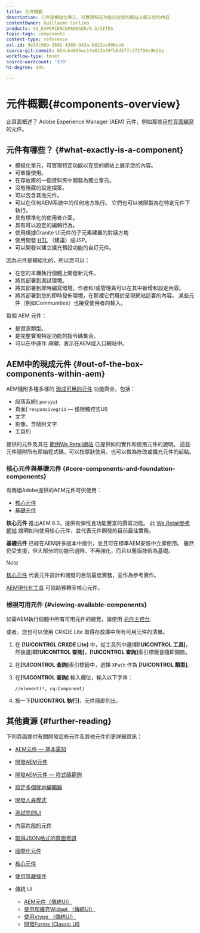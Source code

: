 ```yaml
---
title: 元件概觀
description: 元件是模組化單元，可實現特定功能以在您的網站上展示您的內容
contentOwner: Guillaume Carlino
products: SG_EXPERIENCEMANAGER/6.5/SITES
topic-tags: components
content-type: reference
exl-id: 9e30c969-2692-4380-943a-b022ee900ce8
source-git-commit: 8b4cb4065ec14e813b49fb0d577c372790c9b21a
workflow-type: tm+mt
source-wordcount: '570'
ht-degree: 44%

---
```


# 元件概觀{#components-overview}

此頁面概述了 Adobe Experience Manager (AEM) 元件，例如那些[用於頁面編寫](/help/sites-authoring/default-components-foundation.md)的元件。

## 元件有哪些？ {#what-exactly-is-a-component}

* 模組化單元，可實現特定功能以在您的網站上展示您的內容。
* 可重複使用。
* 在存放庫的一個資料夾中開發為獨立單元。
* 沒有隱藏的設定檔案。
* 可以包含其他元件。
* 可以在任何AEM系統中的任何地方執行。 它們也可以被限製為在特定元件下執行。
* 具有標準化的使用者介面。
* 具有可以設定的編輯行為。
* 使用根據Granite UI元件的子元素建置的對話方塊
* 使用開發 [HTL](https://experienceleague.adobe.com/docs/experience-manager-htl/content/overview.html) （建議）或JSP。
* 可以開發以建立擴充預設功能的自訂元件。

因為元件是模組化的，所以您可以：

* 在您的本機執行個體上開發新元件。
* 將其部署到測試環境。
* 將其部署到即時編寫環境，作者和/或管理員可以在其中新增和設定內容。
* 將其部署到您的即時發佈環境，在那裡它們用於呈現網站訪客的內容。 某些元件（例如Communities）也接受使用者的輸入。

每個 AEM 元件：

* 是資源類型。
* 是完整實現特定功能的指令碼集合。
* 可以在中運作 *隔離*，表示在AEM或入口網站中。

## AEM中的現成元件 {#out-of-the-box-components-within-aem}

AEM隨附多種多樣的 [現成可用的元件](/help/sites-authoring/default-components.md) 功能齊全，包括：

* 段落系統( `parsys`)
* 頁面( `responsivegrid`  — 僅限觸控式UI)
* 文字
* 影像，含隨附文字
* 工具列

提供的元件及其在 [範例We.Retail網站](/help/sites-developing/we-retail.md) 已提供如何實作和使用元件的說明。 這些元件隨附所有原始程式碼，可以按原狀使用，也可以做為修改或擴充元件的起點。

### 核心元件與基礎元件 {#core-components-and-foundation-components}

有兩組Adobe提供的AEM元件可供使用：

* [核心元件](https://experienceleague.adobe.com/docs/experience-manager-core-components/using/introduction.html)
* [基礎元件](/help/sites-authoring/default-components-foundation.md)

**核心元件** 推出AEM 6.3，提供有彈性且功能豐富的撰寫功能。 此 [We.Retail參考網站](/help/sites-developing/we-retail.md) 說明如何使用核心元件，並代表元件開發的目前最佳實務。

**基礎元件** 已經在AEM許多版本中提供，並且可在標準AEM安裝中立即使用。 雖然仍受支援，但大部分的功能已過時、不再強化，而且以舊版技術為基礎。

>[!NOTE]
>
>[核心元件](https://experienceleague.adobe.com/docs/experience-manager-core-components/using/introduction.html) 代表元件設計和開發的目前最佳實務，並作為參考實作。
>
>[AEM現代化工具](modernization-tools.md) 可協助移轉至核心元件。

### 檢視可用元件 {#viewing-available-components}

如需AEM執行個體中所有可用元件的總覽，請使用 [元件主控台](/help/sites-authoring/default-components-console.md).

或者，您也可以使用 CRXDE Lite 取得存放庫中所有可用元件的清單。

1. 在 **[!UICONTROL CRXDE Lite]** 中，從工具列中選擇&#x200B;**[!UICONTROL 工具]**，然後選擇&#x200B;**[!UICONTROL 查詢]**，**[!UICONTROL 查詢]**&#x200B;索引標籤會隨即開啟。

1. 在&#x200B;**[!UICONTROL 查詢]**&#x200B;索引標籤中，選擇 `XPath` 作為 **[!UICONTROL 類型]**。

1. 在&#x200B;**[!UICONTROL 查詢]** 輸入欄位，輸入以下字串：

   `//element(*, cq:Component)`

1. 按一下&#x200B;**[!UICONTROL 執行]**，元件隨即列出。

## 其他資源 {#further-reading}

下列頁面提供有關開發這些元件及其他元件的更詳細資訊：

* [AEM元件 — 基本需知](/help/sites-developing/components-basics.md)
* [開發AEM元件](/help/sites-developing/developing-components.md)
* [開發AEM元件 — 程式碼範例](/help/sites-developing/developing-components-samples.md)
* [設定多個就地編輯器](/help/sites-developing/multiple-inplace-editors.md)
* [開發人員模式](/help/sites-developing/developer-mode.md)
* [測試您的UI](/help/sites-developing/hobbes.md)
* [內容片段的元件](/help/sites-developing/components-content-fragments.md)
* [取得JSON格式的頁面資訊](/help/sites-developing/pageinfo.md)
* [國際化元件](/help/sites-developing/i18n.md)
* [核心元件](https://experienceleague.adobe.com/docs/experience-manager-core-components/using/introduction.html)
* [使用隱藏條件](/help/sites-developing/hide-conditions.md)
* 傳統 UI

   * [AEM元件（傳統UI）](/help/sites-developing/developing-components-classic.md)
   * [使用和擴充Widget （傳統UI）](/help/sites-developing/widgets.md)
   * [使用xtype （傳統UI）](/help/sites-developing/xtypes.md)
   * [開發Forms (Classic UI)](/help/sites-developing/developing-forms.md)
